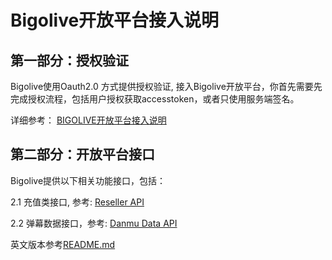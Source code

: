 # Bigolive开放平台接入说明

## 第一部分：授权验证

Bigolive使用Oauth2.0 方式提供授权验证, 接入Bigolive开放平台，你首先需要先完成授权流程，包括用户授权获取accesstoken，或者只使用服务端签名。

详细参考： [BIGOLIVE开放平台接入说明](./BIGOLIVEOpenPlatformAccessGuide_CN.md)

## 第二部分：开放平台接口

Bigolive提供以下相关功能接口，包括：

2.1 充值类接口, 参考: [Reseller API](./reseller_api.md)

2.2 弹幕数据接口，参考: [Danmu Data API](./danmu_data_api_cn.md)



英文版本参考[README.md](./README.md)